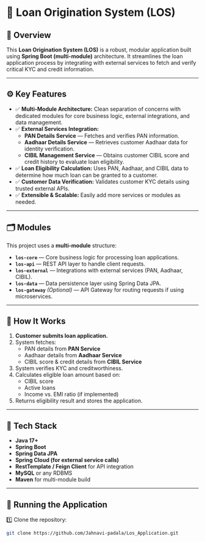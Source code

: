 # 📄 Loan Origination System (LOS)

## 📌 Overview

This **Loan Origination System (LOS)** is a robust, modular application built using **Spring Boot (multi-module)** architecture. It streamlines the loan application process by integrating with external services to fetch and verify critical KYC and credit information.

---

## ⚙️ Key Features

- ✅ **Multi-Module Architecture:** Clean separation of concerns with dedicated modules for core business logic, external integrations, and data management.
- ✅ **External Services Integration:**
  - **PAN Details Service** — Fetches and verifies PAN information.
  - **Aadhaar Details Service** — Retrieves customer Aadhaar data for identity verification.
  - **CIBIL Management Service** — Obtains customer CIBIL score and credit history to evaluate loan eligibility.
- ✅ **Loan Eligibility Calculation:** Uses PAN, Aadhaar, and CIBIL data to determine how much loan can be granted to a customer.
- ✅ **Customer Data Verification:** Validates customer KYC details using trusted external APIs.
- ✅ **Extensible & Scalable:** Easily add more services or modules as needed.

---

## 🗂️ Modules

This project uses a **multi-module** structure:

- **`los-core`** — Core business logic for processing loan applications.
- **`los-api`** — REST API layer to handle client requests.
- **`los-external`** — Integrations with external services (PAN, Aadhaar, CIBIL).
- **`los-data`** — Data persistence layer using Spring Data JPA.
- **`los-gateway`** *(Optional)* — API Gateway for routing requests if using microservices.

---

## 🚀 How It Works

1. **Customer submits loan application.**
2. System fetches:
   - PAN details from **PAN Service**
   - Aadhaar details from **Aadhaar Service**
   - CIBIL score & credit details from **CIBIL Service**
3. System verifies KYC and creditworthiness.
4. Calculates eligible loan amount based on:
   - CIBIL score
   - Active loans
   - Income vs. EMI ratio (if implemented)
5. Returns eligibility result and stores the application.

---

## 🔗 Tech Stack

- **Java 17+**
- **Spring Boot**
- **Spring Data JPA**
- **Spring Cloud (for external service calls)**
- **RestTemplate / Feign Client** for API integration
- **MySQL** or any RDBMS
- **Maven** for multi-module build

---

## 📂 Running the Application

1️⃣ Clone the repository:
```bash
git clone https://github.com/Jahnavi-padala/Los_Application.git
